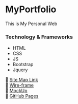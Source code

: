 # MyPortfolio
This is My Personal Web
<h3>Technology & Frameworks</h3>

<ul>
  <li>HTML</li>
  <li>CSS</li>
  <li>JS</li>
  <li>Bootstrap</li>
  <li>Jquery</li>
</ul>


🔗 <a href="https://drive.google.com/file/d/1__ypGAGzRmcXbNBtQiBNRE2HcL-giyty/view?usp=sharing " target="_blank"> Site Map Link</a><br>
🔗 <a href="https://drive.google.com/file/d/1NVRK9_tdn7dZ86CedGYHQif59jNCmPJf/view?usp=sharing " target="_blank"> Wire-frame</a><br>
🔗 <a href="https://www.figma.com/file/qbN6LvuI79cToi2VcBGK6I/Mockup?type=design&node-id=0%3A1&mode=design&t=CQoCUWntATpHnjhA-1" target="_blank">MockUp</a><br>
🔗 <a href="https://nisalarv.github.io/MyPortfolio/" target="_blank"> GitHub Pages</a><br>

